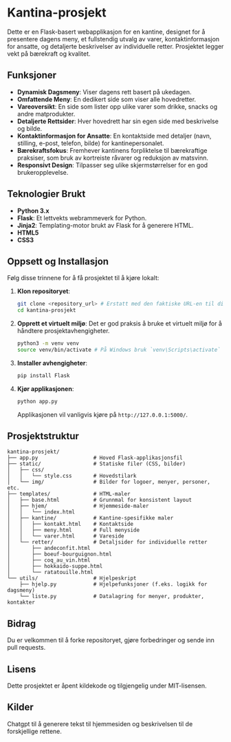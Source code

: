 # Kantina-prosjekt

Dette er en Flask-basert webapplikasjon for en kantine, designet for å presentere dagens meny, et fullstendig utvalg av varer, kontaktinformasjon for ansatte, og detaljerte beskrivelser av individuelle retter. Prosjektet legger vekt på bærekraft og kvalitet.

## Funksjoner

-   **Dynamisk Dagsmeny**: Viser dagens rett basert på ukedagen.
-   **Omfattende Meny**: En dedikert side som viser alle hovedretter.
-   **Vareoversikt**: En side som lister opp ulike varer som drikke, snacks og andre matprodukter.
-   **Detaljerte Rettsider**: Hver hovedrett har sin egen side med beskrivelse og bilde.
-   **Kontaktinformasjon for Ansatte**: En kontaktside med detaljer (navn, stilling, e-post, telefon, bilde) for kantinepersonalet.
-   **Bærekraftsfokus**: Fremhever kantinens forpliktelse til bærekraftige praksiser, som bruk av kortreiste råvarer og reduksjon av matsvinn.
-   **Responsivt Design**: Tilpasser seg ulike skjermstørrelser for en god brukeropplevelse.

## Teknologier Brukt

-   **Python 3.x**
-   **Flask**: Et lettvekts webrammeverk for Python.
-   **Jinja2**: Templating-motor brukt av Flask for å generere HTML.
-   **HTML5**
-   **CSS3**

## Oppsett og Installasjon

Følg disse trinnene for å få prosjektet til å kjøre lokalt:

1.  **Klon repositoryet**:
    ```bash
    git clone <repository_url> # Erstatt med den faktiske URL-en til ditt repository
    cd kantina-prosjekt
    ```

2.  **Opprett et virtuelt miljø**:
    Det er god praksis å bruke et virtuelt miljø for å håndtere prosjektavhengigheter.
    ```bash
    python3 -m venv venv
    source venv/bin/activate # På Windows bruk `venv\Scripts\activate`
    ```

3.  **Installer avhengigheter**:
    ```bash
    pip install Flask
    ```

4.  **Kjør applikasjonen**:
    ```bash
    python app.py
    ```
    Applikasjonen vil vanligvis kjøre på `http://127.0.0.1:5000/`.

## Prosjektstruktur

```
kantina-prosjekt/
├── app.py                  # Hoved Flask-applikasjonsfil
├── static/                 # Statiske filer (CSS, bilder)
│   ├── css/
│   │   └── style.css       # Hovedstilark
│   └── img/                # Bilder for logoer, menyer, personer, etc.
├── templates/              # HTML-maler
│   ├── base.html           # Grunnmal for konsistent layout
│   ├── hjem/               # Hjemmeside-maler
│   │   └── index.html
│   ├── kantine/            # Kantine-spesifikke maler
│   │   ├── kontakt.html    # Kontaktside
│   │   ├── meny.html       # Full menyside
│   │   └── varer.html      # Vareside
│   └── retter/             # Detaljsider for individuelle retter
│       ├── andeconfit.html
│       ├── boeuf-bourguignon.html
│       ├── coq_au_vin.html
│       ├── hokkaido-suppe.html
│       └── ratatouille.html
└── utils/                  # Hjelpeskript
    ├── hjelp.py            # Hjelpefunksjoner (f.eks. logikk for dagsmeny)
    └── liste.py            # Datalagring for menyer, produkter, kontakter
```

## Bidrag

Du er velkommen til å forke repositoryet, gjøre forbedringer og sende inn pull requests.

## Lisens

Dette prosjektet er åpent kildekode og tilgjengelig under MIT-lisensen.

## Kilder

Chatgpt til å generere tekst til hjemmesiden og beskrivelsen til de forskjellige rettene.